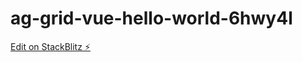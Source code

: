 # ag-grid-vue-hello-world-6hwy4l

[Edit on StackBlitz ⚡️](https://stackblitz.com/edit/ag-grid-vue-hello-world-6hwy4l)